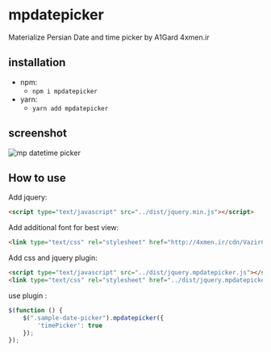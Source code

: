 # mpdatepicker

Materialize Persian Date and time picker by A1Gard 4xmen.ir


## installation

+ npm:
    + `npm i mpdatepicker`
+ yarn:
    + `yarn add mpdatepicker`

## screenshot

![mp datetime picker](http://4xmen.ir/wp-content/uploads/2018/01/mpdatepicker_screenshot.png)

## How to use

Add jquery:
```html
<script type="text/javascript" src="../dist/jquery.min.js"></script>
```
Add additional font for best view:
```html
<link type="text/css" rel="stylesheet" href="http://4xmen.ir/cdn/VazirCodeX.css" /> 
```
	
Add css and jquery plugin:
```html
<script type="text/javascript" src="../dist/jquery.mpdatepicker.js"></script>
<link type="text/css" rel="stylesheet" href="../dist/jquery.mpdatepicker.css" />
```

use plugin :
```javascript
$(function () {
    $(".sample-date-picker").mpdatepicker({
        'timePicker': true
    });
});
```        
